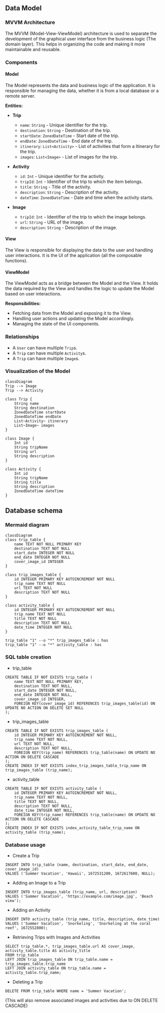 ## Data Model

### MVVM Architecture

The MVVM (Model-View-ViewModel) architecture is used to separate the development of the graphical user interface from the business logic (The domain layer). 
This helps in organizing the code and making it more maintainable and reusable.

### Components

#### Model
The Model represents the data and business logic of the application. It is responsible for managing the data, whether it is from a local database or a remote server.

**Entities:**
- **Trip**
  - `name`: `String` - Unique identifier for the trip.
  - `destination`: `String` - Destination of the trip.
  - `startDate`: `ZonedDateTime` - Start date of the trip.
  - `endDate`: `ZonedDateTime` - End date of the trip.
  - `itinerary`: `List<Activity>` - List of activities that form a Itinerary for the trip.
  - `images`: `List<Image>` - List of images for the trip.

- **Activity**
  - `id`: `Int` - Unique identifier for the activity.
  - `tripId`: `Int` - Identifier of the trip to which the item belongs.
  - `title`: `String` - Title of the activity.
  - `description`: `String` - Description of the activity.
  - `dateTime`: `ZonedDateTime` - Date and time when the activity starts.

- **Image**
  - `tripId`: `Int` - Identifier of the trip to which the image belongs.
  - `url`: `String` - URL of the image.
  - `description`: `String` - Description of the image.


#### View
The View is responsible for displaying the data to the user and handling user interactions.
It is the UI of the application (all the composable functions).


#### ViewModel
The ViewModel acts as a bridge between the Model and the View. It holds the data required by the View and handles the logic to update the Model based on user interactions.

**Responsibilities:**
- Fetching data from the Model and exposing it to the View.
- Handling user actions and updating the Model accordingly.
- Managing the state of the UI components.

### Relationships
- A `User` can have multiple `Trip`s.
- A `Trip` can have multiple `Activity`s.
- A `Trip` can have multiple `Image`s.

### Visualization of the Model
```mermaid
classDiagram
Trip --> Image
Trip --> Activity

class Trip {
    String name
    String destination
    ZonedDateTime startDate
    ZonedDateTime endDate
    List~Activity~ itinerary
    List~Image~ images
}

class Image {
    Int id
    String tripName
    String url
    String description
}

class Activity {
    Int id
    String tripName
    String title
    String description
    ZonedDateTime dateTime
}
```




## Database schema
### Mermaid diagram
```mermaid
classDiagram
class trip_table {
    name TEXT NOT NULL PRIMARY KEY
    destination TEXT NOT NULL
    start_date INTEGER NOT NULL
    end_date INTEGER NOT NULL
    cover_image_id INTEGER
}

class trip_images_table {
    id INTEGER PRIMARY KEY AUTOINCREMENT NOT NULL
    trip_name TEXT NOT NULL
    url TEXT NOT NULL
    description TEXT NOT NULL
}

class activity_table {
    id INTEGER PRIMARY KEY AUTOINCREMENT NOT NULL
    trip_name TEXT NOT NULL
    title TEXT NOT NULL
    description TEXT NOT NULL
    date_time INTEGER NOT NULL
}

trip_table "1" --o "*" trip_images_table : has
trip_table "1" --o "*" activity_table : has
```


### SQL table creation

 - trip_table
```
CREATE TABLE IF NOT EXISTS trip_table (
    name TEXT NOT NULL PRIMARY KEY,
    destination TEXT NOT NULL,
    start_date INTEGER NOT NULL,
    end_date INTEGER NOT NULL,
    cover_image_id INTEGER,
    FOREIGN KEY(cover_image_id) REFERENCES trip_images_table(id) ON UPDATE NO ACTION ON DELETE SET NULL
);
```
 - trip_images_table
```
CREATE TABLE IF NOT EXISTS trip_images_table (
    id INTEGER PRIMARY KEY AUTOINCREMENT NOT NULL,
    trip_name TEXT NOT NULL,
    url TEXT NOT NULL,
    description TEXT NOT NULL,
    FOREIGN KEY(trip_name) REFERENCES trip_table(name) ON UPDATE NO ACTION ON DELETE CASCADE
);
CREATE INDEX IF NOT EXISTS index_trip_images_table_trip_name ON trip_images_table (trip_name);
```
- activity_table
```
CREATE TABLE IF NOT EXISTS activity_table (
    id INTEGER PRIMARY KEY AUTOINCREMENT NOT NULL,
    trip_name TEXT NOT NULL,
    title TEXT NOT NULL,
    description TEXT NOT NULL,
    date_time INTEGER NOT NULL,
    FOREIGN KEY(trip_name) REFERENCES trip_table(name) ON UPDATE NO ACTION ON DELETE CASCADE
);
CREATE INDEX IF NOT EXISTS index_activity_table_trip_name ON activity_table (trip_name);
```


### Database usage

  - Create a Trip
```
INSERT INTO trip_table (name, destination, start_date, end_date, cover_image_id)
VALUES ('Summer Vacation', 'Hawaii', 1672531200, 1672617600, NULL);
```

  - Adding an Image to a Trip
```
INSERT INTO trip_images_table (trip_name, url, description)
VALUES ('Summer Vacation', 'https://example.com/image.jpg', 'Beach view');
```

  - Adding an Activity
```
INSERT INTO activity_table (trip_name, title, description, date_time)
VALUES ('Summer Vacation', 'Snorkeling', 'Snorkeling at the coral reef', 1672552800);
```

  - Retrieving Trips with Images and Activities
```
SELECT trip_table.*, trip_images_table.url AS cover_image, activity_table.title AS activity_title
FROM trip_table
LEFT JOIN trip_images_table ON trip_table.name = trip_images_table.trip_name
LEFT JOIN activity_table ON trip_table.name = activity_table.trip_name;
```

  - Deleting a Trip 
```
DELETE FROM trip_table WHERE name = 'Summer Vacation';
```
(This will also remove associated images and activities due to ON DELETE CASCADE)

